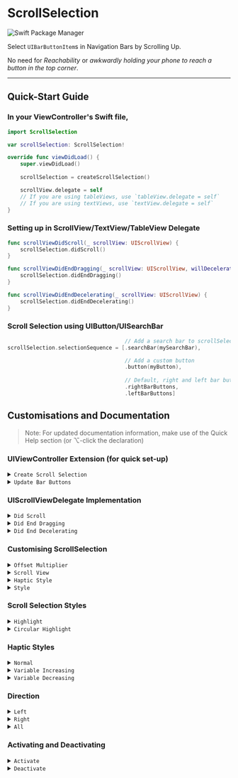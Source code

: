 # ScrollSelection
![Swift Package Manager](https://img.shields.io/badge/Swift%20Package%20Manager-5.2-orange?style=flat-square&logo=swift&colorA=FFFFFF)

Select `UIBarButtonItem`s in Navigation Bars by Scrolling Up.

No need for *Reachability* or *awkwardly holding your phone to reach a button in the top corner*.

---

## Quick-Start Guide

### In your ViewController's Swift file,
```swift
import ScrollSelection

var scrollSelection: ScrollSelection!

override func viewDidLoad() {
    super.viewDidLoad()
    
    scrollSelection = createScrollSelection() 

    scrollView.delegate = self 
    // If you are using tableViews, use `tableView.delegate = self`
    // If you are using textViews, use `textView.delegate = self`
}
```

### Setting up in ScrollView/TextView/TableView Delegate
```swift
func scrollViewDidScroll(_ scrollView: UIScrollView) {
    scrollSelection.didScroll()
}

func scrollViewDidEndDragging(_ scrollView: UIScrollView, willDecelerate decelerate: Bool) {
    scrollSelection.didEndDragging()
}

func scrollViewDidEndDecelerating(_ scrollView: UIScrollView) {
    scrollSelection.didEndDecelerating()
}
```

### Scroll Selection using UIButton/UISearchBar
```swift
                                     // Add a search bar to scrollSelection
scrollSelection.selectionSequence = [.searchBar(mySearchBar), 

                                     // Add a custom button
                                     .button(myButton),
                                     
                                     // Default, right and left bar buttons
                                     .rightBarButtons,
                                     .leftBarButtons]
```

## Customisations and Documentation
> Note: For updated documentation information, make use of the Quick Help section (or ⌥-click the declaration)

### UIViewController Extension (for quick set-up)
<details>
<summary><code>Create Scroll Selection</code></summary>

#### Summary
Set-Up Scroll Selection on this View Controller
  
#### Declaration
```swift
func createScrollSelection(withOffset offsetMultiplier: CGFloat = 70, 
                           usingStyle style: [ScrollSelection.Style] = ScrollSelection.Style.defaultStyle) -> ScrollSelection
```

#### Parameters
- `withOffset offsetMultiplier`
    - Distance between each button selection
    - Default Value: `70`
- `usingStyle style`
    - Scroll Selection Style. Use `ScrollSelection.Style.defaultStyle` for default implementation or remove this parameter
    - Default Value: `ScrollSelection.Style.defaultStyle`
    - Refer to [Style](#scroll-selection-style) for the various style information
    
#### Returns
An instance of Scroll Selection that is already set up

#### Usage
In your `viewDidLoad` function,
```swift
override func viewDidLoad() {
    super.viewDidLoad()
    
    // Default implementation
    scrollSelection = createScrollSelection() 

    // Custom implementation
    scrollSelection = createScrollSelection(withOffset: 70, usingStyle: ScrollSelection.Style.defaultStyle) 
}
```

</details>

<details>
<summary><code>Update Bar Buttons</code></summary>

#### Summary
Update bar buttons with Scroll Selection
  
#### Declaration
```swift
func updateBarButtons(barButtonSide direction: ScrollSelection.Direction = .all)
```

#### Discussion
Call this function whenever a change is made to the navigation bar buttons

#### Parameters
- `barButtonSide direction`
    - `.left` corresponds to the left bar buttons, `.right` corresponds to the right bar buttons, `.all` updates all buttons.
    - Default Value: .all
    - Refer to [Direction](#direction) for the various direction information

#### Usage
After updating left bar button items,
```swift
scrollSelection.updateBarButtons(barButtonSide: .left)
```

</details>

### UIScrollViewDelegate Implementation
<details>
<summary><code>Did Scroll</code></summary>

#### Summary
Update ScrollSelection when the scrollview scrolls
  
#### Declaration
```swift
func didScroll()
```

#### Discussion
Updates scroll selection by highlighting or removing highlights on corresponding buttons

#### Usage
To be called in `scrollViewDidScroll` function that is part of `UIScrollViewDelegate`
```swift
extension ViewController: UIScrollViewDelegate {
    func scrollViewDidScroll(_ scrollView: UIScrollView) {
        scrollSelection.didScroll()
    }
}
```

</details>

<details>
<summary><code>Did End Dragging</code></summary>

#### Summary
Update ScrollSelection when user stops dragging scrollView
  
#### Declaration
```swift
func didEndDragging()
```

#### Discussion
Called when scrollView is released (ends dragging) and thus, scroll selection will select the corresponding bar button

#### Usage
To be called in `scrollViewDidEndDragging` function that is part of `UIScrollViewDelegate`
```swift
extension ViewController: UIScrollViewDelegate {
    func scrollViewDidEndDragging(_ scrollView: UIScrollView, willDecelerate decelerate: Bool) {
        scrollSelection.didEndDragging()
    }
}
```

</details>

<details>
<summary><code>Did End Decelerating</code></summary>

#### Summary
Update ScrollSelection once the scrollView stops decelerating
  
#### Declaration
```swift
func didEndDecelerating()
```

#### Discussion
Called when scrollView is ends deceerating and thus, scroll selection will reset to original state

#### Usage
To be called in `scrollViewDidEndDecelerating` function that is part of `UIScrollViewDelegate`
```swift
extension ViewController: UIScrollViewDelegate {
    func scrollViewDidEndDecelerating(_ scrollView: UIScrollView) {
        scrollSelection.didEndDecelerating()
    }
}
```

</details>

### Customising ScrollSelection

<details>
<summary><code>Offset Multiplier</code></summary>

#### Summary
Y-Axis offset between selecting buttons

#### Declaration
```swift
var offsetMultiplier: CGFloat!
```

#### Discussion
Should be automatically set in by `init` or the [UIViewController Implementation](#uiviewcontroller-extension-for-quick-set-up)

</details>

<details>
<summary><code>Scroll View</code></summary>

#### Summary
Target UIScrollView for Scroll Selection

#### Declaration
```swift
var scrollView: UIScrollView?
```

#### Usage
```swift

```

#### Discussion
Should be automatically set in by `init` or the [UIViewController Implementation](#uiviewcontroller-extension-for-quick-set-up)

Scroll Selection will ignore all scrollViews except for the targetted one.

#### Usage
```swift
scrollSelection.scrollView = myScrollView
```

</details>

<details>
<summary><code>Haptic Style</code></summary>

#### Summary
Haptic feedback styles

#### Declaration
```swift
var hapticStyle: HapticsStyle = .variableIncreasing
```

#### Discussion
It uses `.variableIncreasing` as default value. 

Refer to [HapticsStyle](#haptic-styles) for the various styles

#### Usage
```swift
scrollSelection.hapticStyle = .variableIncreasing
```

</details>

<details>
<summary><code>Style</code></summary>

#### Summary
Current scroll selection style

#### Declaration
```swift
var style: [Style]!
```

#### Discussion
Should be automatically set in by `init` or the [UIViewController Implementation](#uiviewcontroller-extension-for-quick-set-up).

Refer to [Scroll Selection Styles](#scroll-selection-styles) for the various styles

#### Usage
```swift
// Using the default style
scrollSelection.style = ScrollSelection.Style.defaultStyle 

// Using a custom style
scrollSelection.style = [.circularHighlight(using: .systemRed, expands: true)]
```

</details>

### Scroll Selection Styles

<details>
<summary><code>Highlight</code></summary>

#### Summary
Changes the Button tint color during Scroll Selection

#### Declaration
```swift
public static func highlight(using color: UIColor = UIColor.systemBlue.withAlphaComponent(0.7)) -> Style
```

#### Parameters
- `using color`
    - Color to change to
    - Default Value: `.systemBlue` with alpha of 0.7

#### Returns
A scroll selection style

</details>

<details>
<summary><code>Circular Highlight</code></summary>

#### Summary
Adds a circular highlight/background to the button that is being selected

#### Declaration
```swift
public static func circularHighlight(using color: UIColor = .systemGray4,
                                     expands: Bool = true) -> Style
```

#### Parameters
- `using color`
    - Color of highlight
    - Default Value: `.systemGray4` with alpha of 0.7
- `expands`
    - If true, circular highlights will expand radially to show emphasis on the button as the user scrolls up. Otherwise, it will stay static and the highlight will not expand.    

#### Returns
A scroll selection style

</details>

### Haptic Styles

<details>
<summary><code>Normal</code></summary>

#### Summary
Normal Haptic Style

#### Declaration
```swift
case normal
```

#### Discussion
Normal corresponds to `UISelectionFeedbackGenerator().selectionChanged()`. A more subtle haptic style.

</details>

<details>
<summary><code>Variable Increasing</code></summary>

#### Summary
Default style, 
 feedback becomes more pronounced as user scrolls up

#### Declaration
```swift
case variableIncreasing
```

#### Discussion
```
First Button -> Last Button
Weak         -> Strong
```

</details>

<details>
<summary><code>Variable Decreasing</code></summary>

#### Summary
Haptic feedback becomes less pronounced as user scrolls up

#### Declaration
```swift
case variableDecreasing
```

#### Discussion
```
First Button -> Last Button
Strong       -> Weak
```

</details>

### Direction

<details>
<summary><code>Left</code></summary>

#### Summary
Update Left Bar Buttons

#### Declaration
```swift
public static let left: Direction = Direction(rawValue: 1 << 0)
```

</details>

<details>
<summary><code>Right</code></summary>

#### Summary
Update Right Bar Buttons

#### Declaration
```swift
public static let right: Direction = Direction(rawValue: 1 << 1)
```

</details>

<details>
<summary><code>All</code></summary>

#### Summary
Update Both Left and Right Bar Buttons

#### Declaration
```swift
public static let all: Direction = [.left, .right]
```

</details>

### Activating and Deactivating

<details>
<summary><code>Activate</code></summary>

#### Summary
Activate Scroll Selection

#### Declaration
```swift
func activate()
```

</details>

<details>
<summary><code>Deactivate</code></summary>

#### Summary
Deactivate Scroll Selection

#### Declaration
```swift
func deactivate()
```

</details>
